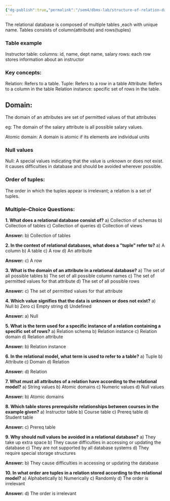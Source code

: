 ```yaml
---
{"dg-publish":true,"permalink":"/sem4/dbms-lab/structure-of-relation-databases/","created":"2025-02-12T19:37:46.128+05:30","updated":"2025-02-12T21:00:35.443+05:30"}
---
```


The relational database is composed of multiple tables ,each with unique name.
Tables consists of column(attribute) and rows(tuples)

### Table example
Instructor table:
columns: id, name, dept name, salary
rows: each row stores information about an instructor

### Key concepts:

Relation: Refers to a table.
Tuple: Refers to a row in a table
Attribute: Refers to a column in the table
Relation instance: specific set of rows in the table.


## Domain:

The domain of an attributes are set of permitted values of that attributes

eg: The domain of the salary attribute is all possible salary values.

Atomic domain: A domain is atomic if its elements are individual units

### Null values

Null: A special values indicating that the value is unknown or does not exist.
it causes difficulties in database and should be avoided wherever possible.


### Order of tuples:

The order in which the tuples appear is irrelevant; a relation is a set of tuples.

### Multiple-Choice Questions:

**1. What does a relational database consist of?** a) Collection of schemas b) Collection of tables c) Collection of queries d) Collection of views

**Answer:** b) Collection of tables

**2. In the context of relational databases, what does a "tuple" refer to?** a) A column b) A table c) A row d) An attribute

**Answer:** c) A row

**3. What is the domain of an attribute in a relational database?** a) The set of all possible tables b) The set of all possible column names c) The set of permitted values for that attribute d) The set of all possible rows

**Answer:** c) The set of permitted values for that attribute

**4. Which value signifies that the data is unknown or does not exist?** a) Null b) Zero c) Empty string d) Undefined

**Answer:** a) Null

**5. What is the term used for a specific instance of a relation containing a specific set of rows?** a) Relation schema b) Relation instance c) Relation domain d) Relation attribute

**Answer:** b) Relation instance

**6. In the relational model, what term is used to refer to a table?** a) Tuple b) Attribute c) Domain d) Relation

**Answer:** d) Relation

**7. What must all attributes of a relation have according to the relational model?** a) String values b) Atomic domains c) Numeric values d) Null values

**Answer:** b) Atomic domains

**8. Which table stores prerequisite relationships between courses in the example given?** a) Instructor table b) Course table c) Prereq table d) Student table

**Answer:** c) Prereq table

**9. Why should null values be avoided in a relational database?** a) They take up extra space b) They cause difficulties in accessing or updating the database c) They are not supported by all database systems d) They require special storage structures

**Answer:** b) They cause difficulties in accessing or updating the database

**10. In what order are tuples in a relation stored according to the relational model?** a) Alphabetically b) Numerically c) Randomly d) The order is irrelevant

**Answer:** d) The order is irrelevant






